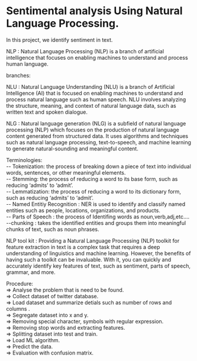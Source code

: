 # Sentimental analysis Using Natural Language Processing.                                                           
                                                                                                                                                   
In this project, we identify sentiment in text.                                                                                                    

NLP : Natural Language Processing (NLP) is a branch of artificial intelligence that focuses on enabling machines to understand and process human language.
                                                                                                                
branches:                                                                                                       
                                                                                                                                   
NLU : Natural Language Understanding (NLU) is a branch of Artificial Intelligence (AI) that is focused on enabling machines to understand and process natural language such as human speech. NLU involves analyzing the structure, meaning, and context of natural language data, such as written text and spoken dialogue.
                                                                                                                                                   
NLG : Natural language generation (NLG) is a subfield of natural language processing (NLP) which focuses on the production of natural language content generated from structured data. It uses algorithms and techniques such as natural language processing, text-to-speech, and machine learning to generate natural-sounding and meaningful content.                                                                                        
                                                                                                                                      
Terminologies:                                                                                                                         
 -- Tokenization: the process of breaking down a piece of text into individual words, sentences, or other meaningful elements.            
 -- Stemming: the process of reducing a word to its base form, such as reducing ‘admits’ to ‘admit’.                          
 -- Lemmatization: the process of reducing a word to its dictionary form, such as reducing ‘admits’ to ‘admit’.                                       
 -- Named Entitiy Recognition :  NER is used to identify and classify named entities such as people, locations, organizations, and products.           
 -- Parts of Speech : the process of Identifing words as noun,verb,adj,etc....                                               
 --chunking : takes the identified entities and groups them into meaningful chunks of text, such as noun phrases.                                         
                                                                                                                                                
 NLP tool kit : Providing a Natural Language Processing (NLP) toolkit for feature extraction in text is a complex task that requires a deep understanding of linguistics and machine learning. However, the benefits of having such a toolkit can be invaluable. With it, you can quickly and accurately identify key features of text, such as sentiment, parts of speech, grammar, and more.                                                  
                                                                                                                     
 Procedure:                                                                                                                                      
=> Analyse the problem that is need to be found.                                                                     
=> Collect dataset of twitter database.                                                                                                                  
=> Load dataset and summarize detials such as number of rows and columns .                                                                                
=> Segregate dataset into x and y.                                                                                                          
=> Removing special character, symbols with regular expression.                                                       
=> Removing stop words and extracting features.                                                
=> Splitting dataset into test and train.                                                                                                     
=> Load ML algorithm.                                                                                                                                   
=> Predict the data.                                                                                                                       
=> Evaluation with confusion matrix.                                                
